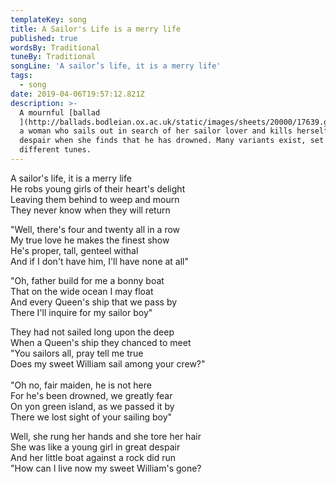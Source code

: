 ```yaml
---
templateKey: song
title: A Sailor's Life is a merry life
published: true
wordsBy: Traditional
tuneBy: Traditional
songLine: 'A sailor’s life, it is a merry life'
tags:
  - song
date: 2019-04-06T19:57:12.821Z
description: >-
  A mournful [ballad
  ](http://ballads.bodleian.ox.ac.uk/static/images/sheets/20000/17639.gif)about
  a woman who sails out in search of her sailor lover and kills herself in
  despair when she finds that he has drowned. Many variants exist, set to
  different tunes.
---
```

A sailor's life, it is a merry life\
He robs young girls of their heart's delight\
Leaving them behind to weep and mourn\
They never know when they will return

"Well, there's four and twenty all in a row\
My true love he makes the finest show\
He's proper, tall, genteel withal\
And if I don't have him, I'll have none at all"

"Oh, father build for me a bonny boat\
That on the wide ocean I may float\
And every Queen's ship that we pass by\
There I'll inquire for my sailor boy"

They had not sailed long upon the deep\
When a Queen's ship they chanced to meet\
"You sailors all, pray tell me true\
Does my sweet William sail among your crew?"\
\
"Oh no, fair maiden, he is not here\
For he's been drowned, we greatly fear\
On yon green island, as we passed it by\
There we lost sight of your sailing boy"

Well, she rung her hands and she tore her hair\
She was like a young girl in great despair\
And her little boat against a rock did run\
"How can I live now my sweet William's gone?
